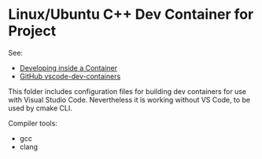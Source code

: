 # Linux/Ubuntu C++ Dev Container for Project

See:
- [Developing inside a Container](https://code.visualstudio.com/docs/remote/containers)
- [GitHub vscode-dev-containers](
   https://github.com/microsoft/vscode-dev-containers/tree/v0.245.0/containers/cpp)

This folder includes configuration files for building dev containers for use with Visual Studio 
Code. Nevertheless it is working without VS Code, to be used by cmake CLI.

Compiler tools:
- gcc
- clang
